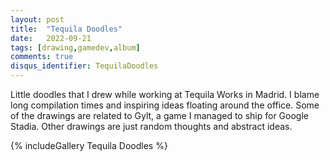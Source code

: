 ```yaml
---
layout: post
title:  "Tequila Doodles"
date:   2022-09-21
tags: [drawing,gamedev,album]
comments: true
disqus_identifier: TequilaDoodles
---
```


Little doodles that I drew while working at Tequila Works in Madrid. I blame long compilation times and inspiring ideas floating around the office. Some of the drawings are related to Gylt, a game I managed to ship for Google Stadia. Other drawings are just random thoughts and abstract ideas.

{% includeGallery Tequila Doodles %}